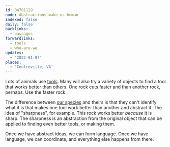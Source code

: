 ```yaml
---
id: 04701129
node: Abstractions make us human
indexed: false
daily: false
backlinks:
  - passages
forwardlinks:
  - tools
  - who-are-we
updates:
  - '2022-01-07'
places:
  - 'Centreville, VA'
---
```


Lots of animals use [tools](tools.md). Many will also try a variety of objects to find a tool that works better than others. One rock cuts faster and than another rock, perhaps. Use the faster rock.

The difference between [our species](who-are-we.md) and theirs is that they can't identify what it is that makes one tool work better than another and abstract it. The idea of "sharpness", for example. This rock works better _because_ it is sharp. The sharpness is an abstraction from the original object that can be applied to finding even better tools, or making them.

Once we have abstract ideas, we can form language. Once we have language, we can coordinate, and everything else happens from there.
